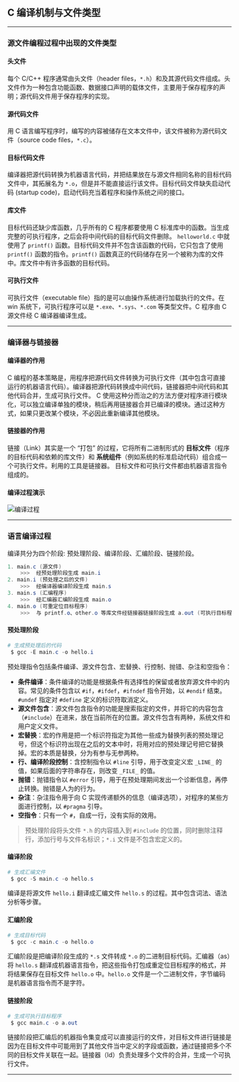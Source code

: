 ## C 编译机制与文件类型

---
### 源文件编程过程中出现的文件类型

#### 头文件

每个 C/C++ 程序通常由头文件（header files，```*.h```）和及其源代码文件组成。头文件作为一种包含功能函数、数据接口声明的载体文件，主要用于保存程序的声明；源代码文件用于保存程序的实现。

#### 源代码文件

用 C 语言编写程序时，编写的内容被储存在文本文件中，该文件被称为源代码文件（source code files，```*.c```）。

#### 目标代码文件

编译器把源代码转换为机器语言代码，并把结果放在与源文件相同名称的目标代码文件中，其拓展名为 ```*.o```，但是并不能直接运行该文件。目标代码文件缺失启动代码 (startup code)，启动代码充当着程序和操作系统之间的接口。

#### 库文件

目标代码还缺少库函数，几乎所有的 C 程序都要使用 C 标准库中的函数。当生成完整的可执行程序，之后会将中间代码的目标代码文件删除。
`helloworld.c` 中就使用了 ```printf()``` 函数。目标代码文件并不包含该函数的代码，它只包含了使用 ```printf()``` 函数的指令。```printf()``` 函数真正的代码储存在另一个被称为库的文件中。库文件中有许多函数的目标代码。

#### 可执行文件

可执行文件（executable file）指的是可以由操作系统进行加载执行的文件。在 win 系统下，可执行程序可以是 ```*.exe```、```*.sys```、```*.com``` 等类型文件。C 程序由 C 源文件经 C 编译器编译生成。

---
### 编译器与链接器

#### 编译器的作用

C 编程的基本策略是，用程序把源代码文件转换为可执行文件（其中包含可直接运行的机器语言代码）。编译器把源代码转换成中间代码，链接器把中间代码和其他代码合并，生成可执行文件。
C 使用这种分而治之的方法方便对程序进行模块化，可以独立编译单独的模块，稍后再用链接器合并已编译的模块。通过这种方式，如果只更改某个模块，不必因此重新编译其他模块。

#### 链接器的作用

链接（Link）其实是一个 “打包” 的过程，它将所有二进制形式的 **目标文件**（程序的目标代码和依赖的库文件）和 **系统组件**（例如系统的标准启动代码）组合成一个可执行文件。利用的工具是链接器。
目标文件和可执行文件都由机器语言指令组成的。

#### 编译过程演示

![编译过程](../../.img/编译过程.png)

---
### 语言编译过程

编译共分为四个阶段: 预处理阶段、编译阶段、汇编阶段、链接阶段。

```powershell
1. main.c (源文件)
	>>>  经预处理阶段生成 main.i
2. main.i (预处理之后的文件)
	>>>  经编译器编译阶段生成 main.s
3. main.s (汇编程序)
	>>>  经汇编器汇编阶段生成 main.o
4. main.o (可重定位目标程序)
	>>>  与 printf.o、other.o 等库文件经链接器链接阶段生成 a.out (可执行目标程序)
```

#### 预处理阶段

```powershell
# 生成预处理后的代码
 $ gcc -E main.c -o hello.i
```

预处理指令包括条件编译、源文件包含、宏替换、行控制、抛错、杂注和空指令：

- **条件编译**：条件编译的功能是根据条件有选择性的保留或者放弃源文件中的内容。常见的条件包含以 ```#if```，```#ifdef```，```#ifndef``` 指令开始，以 ```#endif``` 结束。```#undef``` 指定对 ```#define``` 定义的标识符取消定义。
- **源文件包含**：源文件包含指令的功能是搜索指定的文件，并将它的内容包含（```#include```）在进来，放在当前所在的位置。源文件包含有两种，系统文件和用户定义文件。
- **宏替换**：宏的作用是把一个标识符指定为其他一些成为替换列表的预处理记号，但这个标识符出现在之后的文本中时，将用对应的预处理记号把它替换掉。宏的本质是替换，分为有参与无参两种。
- **行、编译阶段控制**：含控制指令以 ```#line``` 引导，用于改变定义宏 ```_LINE_``` 的值，如果后面的字符串存在，则改变 ```_FILE_``` 的值。
- **抛错**：抛错指令以 ```#error``` 引导，用于在预处理期间发出一个诊断信息，再停止转换。抛错是人为的行为。
- **杂注**：杂注指令用于向 C 实现传递额外的信息（编译选项），对程序的某些方面进行控制，以 ```#pragma``` 引导。
- **空指令**：只有一个 ```#```，自成一行，没有实际的效用。

> 预处理阶段将头文件 ```*.h``` 的内容插入到 ```#include``` 的位置，同时删除注释行，添加行号与文件名标识；```*.i``` 文件是不包含宏定义的。

#### 编译阶段

```powershell
# 生成汇编文件
 $ gcc -S main.c -o hello.s
```

编译是将源文件 ```hello.i``` 翻译成汇编文件 ```hello.s``` 的过程。其中包含词法、语法分析等步骤。

#### 汇编阶段

```powershell
# 生成目标代码
 $ gcc -c main.c -o hello.o
```

汇编阶段是把编译阶段生成的 ```*.s``` 文件转成 ```*.o``` 的二进制目标代码。汇编器（as）将 ```hello.s``` 翻译成机器语言指令，把这些指令打包成重定位目标程序的格式，并将结果保存在目标文件 ```hello.o``` 中。```hello.o``` 文件是一个二进制文件，字节编码是机器语言指令而不是字符。

#### 链接阶段

```powershell
# 生成可执行目标程序
 $ gcc main.c -o a.out
```

链接阶段把汇编后的机器指令集变成可以直接运行的文件，对目标文件进行链接是因为在目标文件中可能用到了其他文件当中定义的字段或函数，通过链接把多个不同的目标文件关联在一起。链接器（ld）负责处理多个文件的合并，生成一个可执行文件。

---